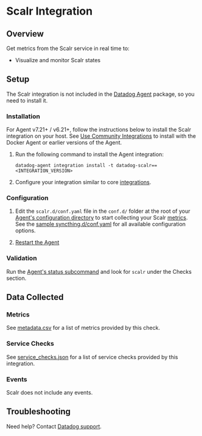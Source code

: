 # Scalr Integration

## Overview

Get metrics from the Scalr service in real time to:

- Visualize and monitor Scalr states

## Setup
The Scalr integration is not included in the [Datadog Agent][2] package, so you need to install it.

### Installation

For Agent v7.21+ / v6.21+, follow the instructions below to install the Scalr integration on your host. See [Use Community Integrations][3] to install with the Docker Agent or earlier versions of the Agent.

1. Run the following command to install the Agent integration:

   ```shell
   datadog-agent integration install -t datadog-scalr==<INTEGRATION_VERSION>
   ```

2. Configure your integration similar to core [integrations][4].

### Configuration

1. Edit the `scalr.d/conf.yaml` file in the `conf.d/` folder at the root of your [Agent's configuration directory][7] to start collecting your Scalr [metrics](#metrics). See the [sample syncthing.d/conf.yaml][8] for all available configuration options.

2. [Restart the Agent][9]

### Validation

Run the [Agent's status subcommand][10] and look for `scalr` under the Checks section.

## Data Collected

### Metrics

See [metadata.csv][11] for a list of metrics provided by this check.

### Service Checks

See [service_checks.json][13] for a list of service checks provided by this integration.

### Events

Scalr does not include any events.

## Troubleshooting

Need help? Contact [Datadog support][5].

[1]: https://scalr.io
[2]: https://app.datadoghq.com/account/settings#agent
[3]: https://docs.datadoghq.com/agent/guide/use-community-integrations/
[4]: https://docs.datadoghq.com/getting_started/integrations/
[5]: https://docs.datadoghq.com/help/
[6]: https://docs.datadoghq.com/agent/guide/agent-commands/#agent-status-and-information
[7]: https://docs.datadoghq.com/agent/guide/agent-configuration-files/#agent-configuration-directory
[8]: https://github.com/DataDog/integrations-extras/blob/master/scalr/datadog_checks/scalr/data/conf.yaml.example
[9]: https://docs.datadoghq.com/agent/guide/agent-commands/#start-stop-and-restart-the-agent
[10]: https://docs.datadoghq.com/agent/guide/agent-commands/#service-status
[11]: https://github.com/DataDog/integrations-extras/blob/master/scalr/metadata.csv
[13]: https://github.com/DataDog/integrations-extras/blob/master/scalr/assets/service_checks.json

